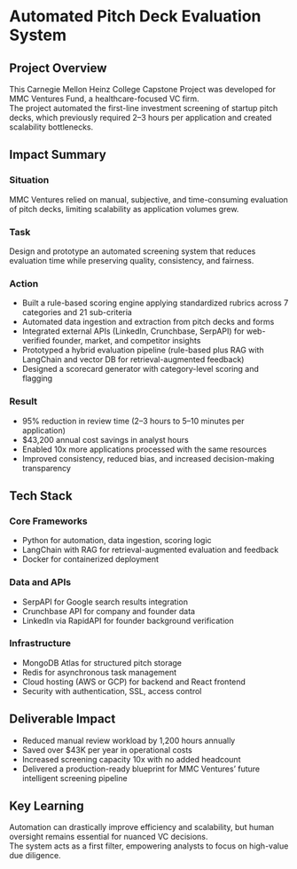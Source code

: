 # Automated Pitch Deck Evaluation System

## Project Overview
This Carnegie Mellon Heinz College Capstone Project was developed for MMC Ventures Fund, a healthcare-focused VC firm.  
The project automated the first-line investment screening of startup pitch decks, which previously required 2–3 hours per application and created scalability bottlenecks.  

## Impact Summary

### Situation
MMC Ventures relied on manual, subjective, and time-consuming evaluation of pitch decks, limiting scalability as application volumes grew.

### Task
Design and prototype an automated screening system that reduces evaluation time while preserving quality, consistency, and fairness.

### Action
- Built a rule-based scoring engine applying standardized rubrics across 7 categories and 21 sub-criteria  
- Automated data ingestion and extraction from pitch decks and forms  
- Integrated external APIs (LinkedIn, Crunchbase, SerpAPI) for web-verified founder, market, and competitor insights  
- Prototyped a hybrid evaluation pipeline (rule-based plus RAG with LangChain and vector DB for retrieval-augmented feedback)  
- Designed a scorecard generator with category-level scoring and flagging  

### Result
- 95% reduction in review time (2–3 hours to 5–10 minutes per application)  
- $43,200 annual cost savings in analyst hours  
- Enabled 10x more applications processed with the same resources  
- Improved consistency, reduced bias, and increased decision-making transparency  

## Tech Stack

### Core Frameworks
- Python for automation, data ingestion, scoring logic  
- LangChain with RAG for retrieval-augmented evaluation and feedback  
- Docker for containerized deployment  

### Data and APIs
- SerpAPI for Google search results integration  
- Crunchbase API for company and founder data  
- LinkedIn via RapidAPI for founder background verification  

### Infrastructure
- MongoDB Atlas for structured pitch storage  
- Redis for asynchronous task management  
- Cloud hosting (AWS or GCP) for backend and React frontend  
- Security with authentication, SSL, access control  

## Deliverable Impact
- Reduced manual review workload by 1,200 hours annually  
- Saved over $43K per year in operational costs  
- Increased screening capacity 10x with no added headcount  
- Delivered a production-ready blueprint for MMC Ventures’ future intelligent screening pipeline  

## Key Learning
Automation can drastically improve efficiency and scalability, but human oversight remains essential for nuanced VC decisions.  
The system acts as a first filter, empowering analysts to focus on high-value due diligence.
